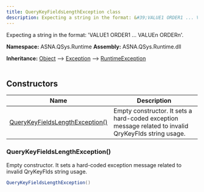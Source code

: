 ```yaml
---
title: QueryKeyFieldsLengthException class
description: Expecting a string in the format: &#39;VALUE1 ORDER1 ... VALUEn ORDERn&#39;.
---
```


Expecting a string in the format: 'VALUE1 ORDER1 ... VALUEn ORDERn'.

**Namespace:** ASNA.QSys.Runtime
**Assembly:** ASNA.QSys.Runtime.dll

**Inheritance:** [Object](https://docs.microsoft.com/en-us/dotnet/api/system.object) --> [Exception](https://docs.microsoft.com/en-us/dotnet/api/system.exception) --> [RuntimeException](/reference/runtime/qsys-runtime/runtime-exception.html)
<br>
<br>

## Constructors

| Name | Description |
| --- | --- |
| [QueryKeyFieldsLengthException()](#querykeyfieldslengthexception) | Empty constructor. It sets a hard-coded exception message related to invalid QryKeyFlds string usage.

### QueryKeyFieldsLengthException()

Empty constructor. It sets a hard-coded exception message related to invalid QryKeyFlds string usage.

```cs
QueryKeyFieldsLengthException()
```
